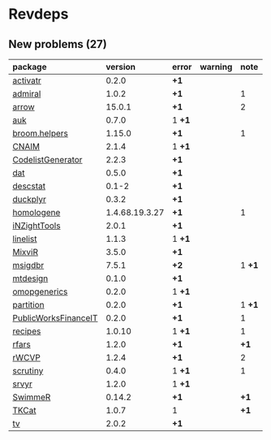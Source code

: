 # Revdeps

## New problems (27)

|package              |version        |error    |warning |note     |
|:--------------------|:--------------|:--------|:-------|:--------|
|[activatr](problems.md#activatr)|0.2.0          |__+1__   |        |         |
|[admiral](problems.md#admiral)|1.0.2          |__+1__   |        |1        |
|[arrow](problems.md#arrow)|15.0.1         |__+1__   |        |2        |
|[auk](problems.md#auk)|0.7.0          |1 __+1__ |        |         |
|[broom.helpers](problems.md#broomhelpers)|1.15.0         |__+1__   |        |1        |
|[CNAIM](problems.md#cnaim)|2.1.4          |1 __+1__ |        |         |
|[CodelistGenerator](problems.md#codelistgenerator)|2.2.3          |__+1__   |        |         |
|[dat](problems.md#dat)|0.5.0          |__+1__   |        |         |
|[descstat](problems.md#descstat)|0.1-2          |__+1__   |        |         |
|[duckplyr](problems.md#duckplyr)|0.3.2          |__+1__   |        |         |
|[homologene](problems.md#homologene)|1.4.68.19.3.27 |__+1__   |        |1        |
|[iNZightTools](problems.md#inzighttools)|2.0.1          |__+1__   |        |         |
|[linelist](problems.md#linelist)|1.1.3          |1 __+1__ |        |         |
|[MixviR](problems.md#mixvir)|3.5.0          |__+1__   |        |         |
|[msigdbr](problems.md#msigdbr)|7.5.1          |__+2__   |        |1 __+1__ |
|[mtdesign](problems.md#mtdesign)|0.1.0          |__+1__   |        |         |
|[omopgenerics](problems.md#omopgenerics)|0.2.0          |1 __+1__ |        |         |
|[partition](problems.md#partition)|0.2.0          |__+1__   |        |1 __+1__ |
|[PublicWorksFinanceIT](problems.md#publicworksfinanceit)|0.2.0          |__+1__   |        |1        |
|[recipes](problems.md#recipes)|1.0.10         |1 __+1__ |        |1        |
|[rfars](problems.md#rfars)|1.2.0          |__+1__   |        |__+1__   |
|[rWCVP](problems.md#rwcvp)|1.2.4          |__+1__   |        |2        |
|[scrutiny](problems.md#scrutiny)|0.4.0          |1 __+1__ |        |1        |
|[srvyr](problems.md#srvyr)|1.2.0          |1 __+1__ |        |         |
|[SwimmeR](problems.md#swimmer)|0.14.2         |__+1__   |        |__+1__   |
|[TKCat](problems.md#tkcat)|1.0.7          |1        |        |__+1__   |
|[tv](problems.md#tv) |2.0.2          |__+1__   |        |         |

